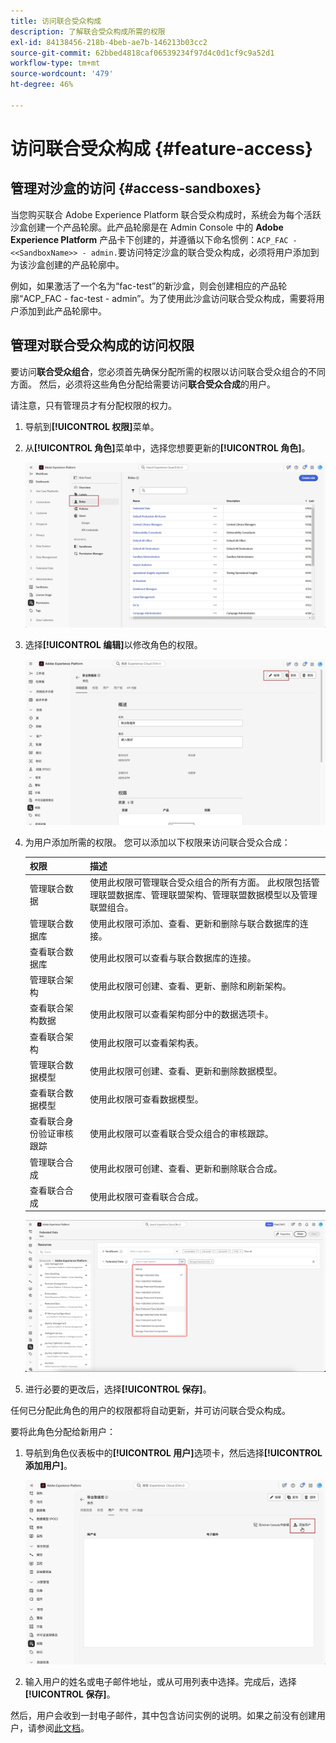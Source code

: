 ```yaml
---
title: 访问联合受众构成
description: 了解联合受众构成所需的权限
exl-id: 84138456-218b-4beb-ae7b-146213b03cc2
source-git-commit: 62bbed4818caf06539234f97d4c0d1cf9c9a52d1
workflow-type: tm+mt
source-wordcount: '479'
ht-degree: 46%

---
```


# 访问联合受众构成 {#feature-access}

## 管理对沙盒的访问 {#access-sandboxes}

当您购买联合 Adobe Experience Platform 联合受众构成时，系统会为每个活跃沙盒创建一个产品轮廓。此产品轮廓是在 Admin Console 中的 **Adobe Experience Platform** 产品卡下创建的，并遵循以下命名惯例：`ACP_FAC - <<SandboxName>> - admin.`要访问特定沙盒的联合受众构成，必须将用户添加到为该沙盒创建的产品轮廓中。

例如，如果激活了一个名为“fac-test”的新沙盒，则会创建相应的产品轮廓“ACP_FAC - fac-test - admin”。为了使用此沙盒访问联合受众构成，需要将用户添加到此产品轮廓中。

## 管理对联合受众构成的访问权限

要访问&#x200B;**联合受众组合**，您必须首先确保分配所需的权限以访问联合受众组合的不同方面。 然后，必须将这些角色分配给需要访问&#x200B;**联合受众合成**&#x200B;的用户。

请注意，只有管理员才有分配权限的权力。

1. 导航到&#x200B;**[!UICONTROL 权限]**&#x200B;菜单。

1. 从&#x200B;**[!UICONTROL 角色]**&#x200B;菜单中，选择您想要更新的&#x200B;**[!UICONTROL 角色]**。

   ![](assets/access_fda_1.png)

1. 选择&#x200B;**[!UICONTROL 编辑]**&#x200B;以修改角色的权限。

   ![](assets/access_fda_2.png)

1. 为用户添加所需的权限。 您可以添加以下权限来访问联合受众合成：

   | 权限 | 描述 |
   | ---------- | ----------- |
   | 管理联合数据 | 使用此权限可管理联合受众组合的所有方面。 此权限包括管理联盟数据库、管理联盟架构、管理联盟数据模型以及管理联盟组合。 |
   | 管理联合数据库 | 使用此权限可添加、查看、更新和删除与联合数据库的连接。 |
   | 查看联合数据库 | 使用此权限可以查看与联合数据库的连接。 |
   | 管理联合架构 | 使用此权限可创建、查看、更新、删除和刷新架构。 |
   | 查看联合架构数据 | 使用此权限可以查看架构部分中的数据选项卡。 |
   | 查看联合架构 | 使用此权限可以查看架构表。 |
   | 管理联合数据模型 | 使用此权限可创建、查看、更新和删除数据模型。 |
   | 查看联合数据模型 | 使用此权限可查看数据模型。 |
   | 查看联合身份验证审核跟踪 | 使用此权限可以查看联合受众组合的审核跟踪。 |
   | 管理联合合成 | 使用此权限可创建、查看、更新和删除联合合成。 |
   | 查看联合合成 | 使用此权限可查看联合合成。 |

   ![](assets/permissions.png)

1. 进行必要的更改后，选择&#x200B;**[!UICONTROL 保存]**。

任何已分配此角色的用户的权限都将自动更新，并可访问联合受众构成。

要将此角色分配给新用户：

1. 导航到角色仪表板中的&#x200B;**[!UICONTROL 用户]**&#x200B;选项卡，然后选择&#x200B;**[!UICONTROL 添加用户]**。

   ![](assets/access_fda_4.png)

1. 输入用户的姓名或电子邮件地址，或从可用列表中选择。完成后，选择&#x200B;**[!UICONTROL 保存]**。

<!-- Alternatively, you can assign one of the pre-existing roles to the users, depending on what permissions they need. For more information on assigning pre-existing roles to a user, please read the [guide on managing users for a product profile](https://experienceleague.adobe.com/zh-hans/docs/experience-platform/access-control/ui/users).

| Role name | Permissions |
| --------- | ----------- |
| FAC Data Managers | <ul><li>Manage Federated Compositions</li><li>View Federated Databases</li><li>View Federated Schemas</li><li>View Federated Schema Data</li><li>View Federated Data Models</li></ul> |
| FAC Composition Managers | <ul><li>Manage Federated Compositions</li></ul> |
| FAC Administrators | <ul><li>Manage Federated Data</li></ul> | -->

然后，用户会收到一封电子邮件，其中包含访问实例的说明。如果之前没有创建用户，请参阅[此文档](https://experienceleague.adobe.com/zh-hans/docs/experience-platform/access-control/abac/permissions-ui/users)。
